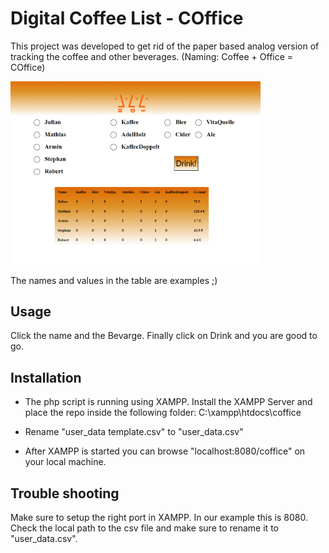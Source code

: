 # Digital Coffee List - COffice

This project was developed to get rid of the paper based analog version of tracking the coffee and other beverages. (Naming: Coffee + Office = COffice)

<img src="docs/FrontEnd.png" alt="drawing" width="400"/>

The names and values in the table are examples ;)

## Usage
Click the name and the Bevarge. Finally click on Drink and you are good to go.

## Installation

- The php script is running using XAMPP. Install the XAMPP Server and place the repo inside the following folder:
C:\xampp\htdocs\coffice

- Rename "user_data template.csv" to "user_data.csv"

- After XAMPP is started you can browse "localhost:8080/coffice" on your local machine. 

## Trouble shooting 
Make sure to setup the right port in XAMPP. In our example this is 8080.
Check the local path to the csv file and make sure to rename it to "user_data.csv".

